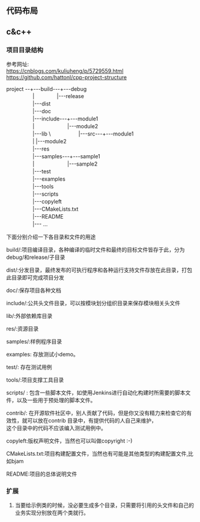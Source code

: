 ## 代码布局


## c&c++

### 项目目录结构

参考网址: \
https://cnblogs.com/kuliuheng/p/5729559.html \
https://github.com/hattonl/cpp-project-structure

project --+---build---+---debug \
　　　　　|　　　　  |---release \
　　　　　|---dist \
　　　　　|---doc \
　　　　　|---include---+---module1 \
　　　　　|　　　　　 　|---module2 \
　　　　　|---lib \ 
　　　　　|---src---+---module1 \
　　　　　|        |---module2 \
　　　　　|---res \
　　　　　|---samples---+---sample1 \
　　　　　|　　　　  　　|---sample2 \
　　　　　|---test \
　　　　　|---examples \
　　　　　|---tools \
　　　　　|---scripts \
　　　　　|---copyleft \
　　　　　|---CMakeLists.txt \
　　　　　|---README \
　　　　　|--- ... 

下面分别介绍一下各目录和文件的用途

build/:项目编译目录，各种编译的临时文件和最终的目标文件皆存于此，分为debug/和release/子目录

dist/:分发目录，最终发布的可执行程序和各种运行支持文件存放在此目录，打包此目录即可完成项目分发

doc/:保存项目各种文档

include/:公共头文件目录，可以按模块划分组织目录来保存模块相关头文件

lib/:外部依赖库目录

res/:资源目录

samples/:样例程序目录

examples: 存放测试小demo。

test/: 存在测试用例

tools/:项目支撑工具目录

scripts/ : 包含一些脚本文件，如使用Jenkins进行自动化构建时所需要的脚本文件，以及一些用于预处理的脚本文件。

contrib/:  在开源软件社区中，别人贡献了代码，但是你又没有精力来检查它的有效性，就可以放在contrib 目录中，有提供代码的人自己来维护，\
           这个目录中的代码不应该编入测试用例中。

copyleft:版权声明文件，当然也可以叫做copyright :-)

CMakeLists.txt:项目构建配置文件，当然也有可能是其他类型的构建配置文件,比如bjam

README:项目的总体说明文件

### 扩展
1. 当要给示例类的时候，没必要生成多个目录，只需要将引用的头文件和自己的业务实现分别放在两个类就行。